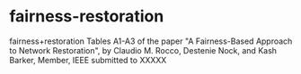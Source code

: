 # fairness-restoration
fairness+restoration 
Tables A1-A3 of the paper "A Fairness-Based Approach to Network Restoration", by 
Claudio M. Rocco, Destenie Nock, and Kash Barker, Member, IEEE
submitted to XXXXX
